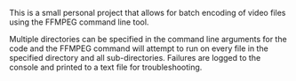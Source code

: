 This is a small personal project that allows for batch encoding of video files using the FFMPEG command line tool.

Multiple directories can be specified in the command line arguments for the code and the FFMPEG command will attempt to run on every file in the specified directory and all sub-directories. Failures are logged to the console and printed to a text file for troubleshooting.
